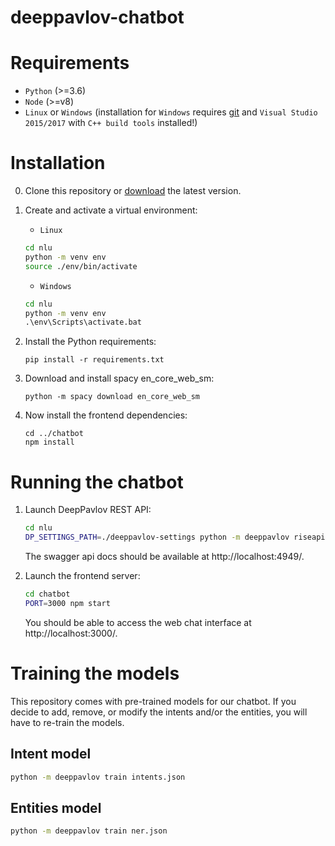 # deeppavlov-chatbot

# Requirements

* `Python` (>=3.6)
* `Node` (>=v8)
* `Linux` or `Windows` (installation for `Windows` requires [git](https://git-scm.com/download/win) and `Visual Studio 2015/2017` with `C++ build tools` installed!)

# Installation

0. Clone this repository or [download](https://github.com/ehrhart/deeppavlov-chatbot/archive/master.zip) the latest version.

1. Create and activate a virtual environment:

    * `Linux`
    ```bash
    cd nlu
    python -m venv env
    source ./env/bin/activate
    ```
    * `Windows`
    ```bat
    cd nlu
    python -m venv env
    .\env\Scripts\activate.bat
    ```

2. Install the Python requirements:

    ```
    pip install -r requirements.txt
    ```

3. Download and install spacy en_core_web_sm:

    ```
    python -m spacy download en_core_web_sm
    ```

4. Now install the frontend dependencies:

    ```
    cd ../chatbot
    npm install
    ```

# Running the chatbot

1. Launch DeepPavlov REST API:

    ```bash
    cd nlu
    DP_SETTINGS_PATH=./deeppavlov-settings python -m deeppavlov riseapi model_config.json -p 4949
    ```

    The swagger api docs should be available at http://localhost:4949/.

2. Launch the frontend server:

    ```bash
    cd chatbot
    PORT=3000 npm start
    ```

    You should be able to access the web chat interface at http://localhost:3000/.

# Training the models

This repository comes with pre-trained models for our chatbot. If you decide to add, remove, or modify the intents and/or the entities, you will have to re-train the models.

## Intent model
```bash
python -m deeppavlov train intents.json
```

## Entities model

```bash
python -m deeppavlov train ner.json
```
